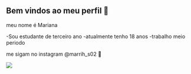## Bem vindos ao meu perfil 🐨

meu nome é Mariana

-Sou estudante de terceiro ano
-atualmente tenho 18 anos 
-trabalho meio periodo 

me sigam no instagram @marrih_s02 💋

![](https://media1.tenor.com/m/Jf9kdJ_5NCMAAAAC/crunchy-cat-monkeycatluna.gif)
